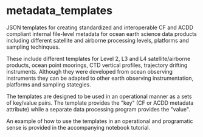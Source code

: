 # metadata_templates
JSON templates for creating standardized and interoperable CF and ACDD compliant internal file-level metadata for ocean earth science data products including different satellite and airborne processing levels, platforms and sampling techinques.

These include different templates for Level 2, L3 and L4 satellite/airborne products, ocean point moorings, CTD vertical profiles, trajectory drifting instruments. Although they were developed from ocean observing instruments they can be adapted to other earth observing instrumentation, platforms and sampling stategies.

The templates are designed to be used in an operational manner as a sets of key/value pairs.  The template provides the "key" (CF or ACDD metadata attribute) while a separate data processing program provides the "value". 

An example of how to use the templates in an operational and programatic sense is provided in the accompanying notebook tutorial. 
 
